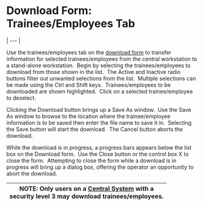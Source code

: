# Download Form: Trainees/Employees Tab 
| --- |

Use the  trainees/employees tab on the [download form](<7mr4.md>) to transfer information for 
selected trainees/employees from the central workstation to a stand-alone workstation.&nbsp; Begin by selecting the 
trainees/employees to download from those shown in the list.&nbsp; The Active 
and Inactive radio buttons filter out unwanted selections from the list.&nbsp; Multiple selections can be made 
using the Ctrl and Shift keys.&nbsp; 
Trainees/employees to be downloaded are shown highlighted.&nbsp; Click on a selected 
trainee/employee 
to deselect.

Clicking the Download button brings up a Save As window.&nbsp; Use the Save 
As window to browse to the location where the trainee/employee information is 
to be saved then enter the file name to save it in.&nbsp; Selecting the Save 
button will start the download.&nbsp; The Cancel button aborts the download.

While the download is in progress, a progress bars appears below the list box 
on the Download form.&nbsp; Use the Close button or the control box X to close 
the form.&nbsp; Attempting to close the form while a download is in progress 
will bring up a dialog box, offering the operator an opportunity to abort the 
download.

| **NOTE:** Only users on a [Central System](<7mls.md>) with a <br>security level 3 may download trainees/employees. |
| --- |